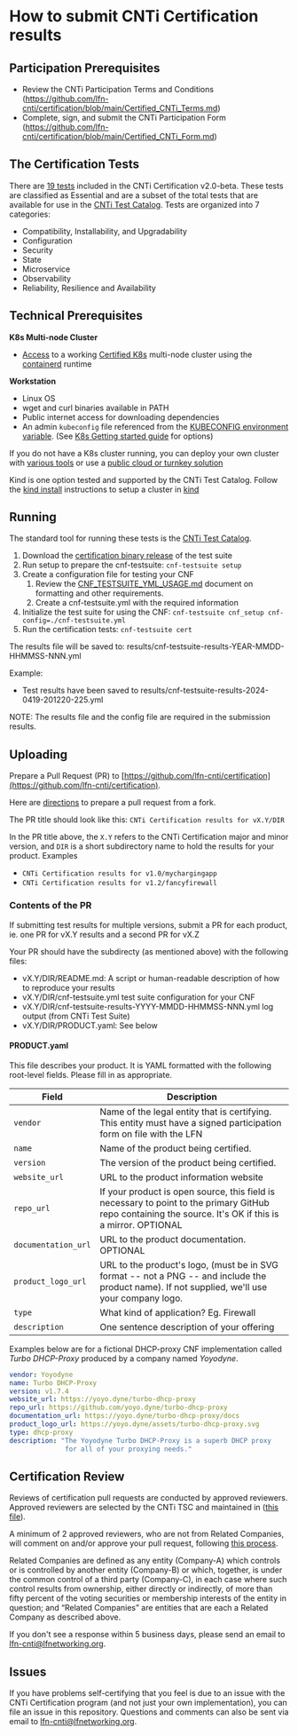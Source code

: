 # How to submit CNTi Certification results

## Participation Prerequisites

- Review the CNTi Participation Terms and Conditions (https://github.com/lfn-cnti/certification/blob/main/Certified_CNTi_Terms.md)
- Complete, sign, and submit the CNTi Participation Form (https://github.com/lfn-cnti/certification/blob/main/Certified_CNTi_Form.md)

## The Certification Tests

There are [19 tests](docs/CNTiCertification-2.0-beta.md) included in the CNTi Certification v2.0-beta. These tests are classified as Essential and are a subset of the total tests that are available for use in the [CNTi Test Catalog](https://github.com/lfn-cnti/testsuite). Tests are organized into 7 categories: 
- Compatibility, Installability, and Upgradability
- Configuration
- Security
- State
- Microservice
- Observability
- Reliability, Resilience and Availability

## Technical Prerequisites

**K8s Multi-node Cluster**
- [Access](https://kubernetes.io/docs/tasks/access-application-cluster/access-cluster/) to a working [Certified K8s](https://cncf.io/ck) multi-node cluster using the [containerd](https://containerd.io/) runtime

**Workstation**
- Linux OS
- wget and curl binaries available in PATH
- Public internet access for downloading dependencies
- An admin `kubeconfig` file referenced from the [KUBECONFIG environment variable](https://kubernetes.io/docs/tasks/access-application-cluster/configure-access-multiple-clusters/#set-the-kubeconfig-environment-variable). (See [K8s Getting started guide](https://kubernetes.io/docs/setup/) for options)

If you do not have a K8s cluster running, you can deploy your own cluster with [various tools](https://kubernetes.io/docs/setup/) or use a [public cloud or turnkey solution](https://kubernetes.io/docs/setup/production-environment/turnkey-solutions/)

Kind is one option tested and supported by the CNTi Test Catalog.  Follow the [kind install](https://github.com/lfn-cnti/testsuite/blob/main/KIND-INSTALL.md) instructions to setup a cluster in [kind](https://kind.sigs.k8s.io/)


## Running
The standard tool for running these tests is the [CNTi Test Catalog](https://github.com/lfn-cnti/testsuite). 

1. Download the [certification binary release](https://github.com/lfn-cnti/testsuite/releases/latest) of the test suite
1. Run setup to prepare the cnf-testsuite: `cnf-testsuite setup`
3. Create a configuration file for testing your CNF
    1. Review the [CNF_TESTSUITE_YML_USAGE.md](https://github.com/lfn-cnti/testsuite/blob/main/CNF_TESTSUITE_YML_USAGE.md) document on formatting and other requirements.
    1. Create a cnf-testsuite.yml with the required information
4. Initialize the test suite for using the CNF: `cnf-testsuite cnf_setup cnf-config=./cnf-testsuite.yml`
5. Run the certification tests: `cnf-testsuite cert`

The results file will be saved to: results/cnf-testsuite-results-YEAR-MMDD-HHMMSS-NNN.yml

Example:
- Test results have been saved to results/cnf-testsuite-results-2024-0419-201220-225.yml

NOTE: The results file and the config file are required in the submission results.


<!--1. Pull down an example CNF configuration to try: curl -o cnf-testsuite.yml https://raw.githubusercontent.com/lfn-cnti/testsuite/main/example-cnfs/coredns/cnf-testsuite.yml-->


## Uploading

Prepare a Pull Request (PR) to [https://github.com/lfn-cnti/certification](https://github.com/lfn-cnti/certification).

Here are [directions](https://help.github.com/en/articles/creating-a-pull-request-from-a-fork) to prepare a pull request from a fork.

The PR title should look like this: `CNTi Certification results for vX.Y/DIR`

In the PR title above, the `X.Y` refers to the CNTi Certification major and minor version, and `DIR` is a short subdirectory name to hold the results for your product.  Examples

- `CNTi Certification results for v1.0/mychargingapp`
- `CNTi Certification results for v1.2/fancyfirewall`


### Contents of the PR

If submitting test results for multiple versions, submit a PR for each product, ie. one PR for vX.Y results and a second PR for vX.Z

Your PR should have the subdirecty (as mentioned above) with the following files:

- vX.Y/DIR/README.md: A script or human-readable description of how to reproduce
your results
- vX.Y/DIR/cnf-testsuite.yml test suite configuration for your CNF
- vX.Y/DIR/cnf-testsuite-results-YYYY-MMDD-HHMMSS-NNN.yml log output (from CNTi Test Suite)
- vX.Y/DIR/PRODUCT.yaml: See below
<!-- - vX.Y/DIR/test.log: Test log output (from CNF Certification).-->


#### PRODUCT.yaml

This file describes your product. It is YAML formatted with the following root-level fields. Please fill in as appropriate.

| Field               | Description |
| ------------------- | ----------- |
| `vendor`            | Name of the legal entity that is certifying. This entity must have a signed participation form on file with the LFN  |
| `name`              | Name of the product being certified. |
| `version`           | The version of the product being certified. |
| `website_url`       | URL to the product information website |
| `repo_url`          | If your product is open source, this field is necessary to point to the primary GitHub repo containing the source. It's OK if this is a mirror. OPTIONAL  |
| `documentation_url` | URL to the product documentation. OPTIONAL |
| `product_logo_url`  | URL to the product's logo, (must be in SVG format -- not a PNG -- and include the product name). If not supplied, we'll use your company logo. |
| `type`              | What kind of application? Eg. Firewall |
| `description` | One sentence description of your offering |

Examples below are for a fictional DHCP-proxy CNF implementation called _Turbo DHCP-Proxy_ produced by a company named _Yoyodyne_.

```yaml
vendor: Yoyodyne
name: Turbo DHCP-Proxy
version: v1.7.4
website_url: https://yoyo.dyne/turbo-dhcp-proxy
repo_url: https://github.com/yoyo.dyne/turbo-dhcp-proxy
documentation_url: https://yoyo.dyne/turbo-dhcp-proxy/docs
product_logo_url: https://yoyo.dyne/assets/turbo-dhcp-proxy.svg
type: dhcp-proxy
description: "The Yoyodyne Turbo DHCP-Proxy is a superb DHCP proxy 
              for all of your proxying needs."
```

## Certification Review
Reviews of certification pull requests are conducted by approved reviewers. Approved reviewers are selected by the CNTi TSC and maintained in ([this file](https://github.com/lfn-cnti/certification/blob/main/CertificationReviewers.md)).

A minimum of 2 approved reviewers, who are not from Related Companies, will comment on and/or approve your pull request, following [this process](https://github.com/lfn-cnti/certification/blob/main/reviewing.md). 

Related Companies are defined as any entity (Company-A) which controls or is controlled by another entity (Company-B) or which, together, is under the common control of a third party (Company-C), in each case where such control results from ownership, either directly or indirectly, of more than fifty percent of the voting securities or membership interests of the entity in question; and “Related Companies” are entities that are each a Related Company as described above.

If you don't see a response within 5 business days, please send an email to lfn-cnti@lfnetworking.org.


## Issues
If you have problems self-certifying that you feel is due to an issue with the CNTi Certification program (and not just your own implementation), you can file an issue in this repository. Questions and comments can also be sent via email to lfn-cnti@lfnetworking.org.
